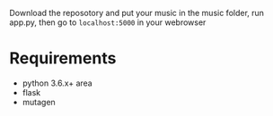 Download the reposotory and put your music in the music folder, run app.py, then go to `localhost:5000` in your webrowser
# Requirements
- python 3.6.x+ area 
- flask
- mutagen
